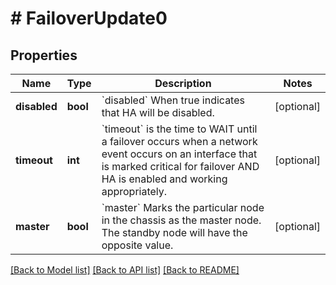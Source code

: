 # # FailoverUpdate0

## Properties

Name | Type | Description | Notes
------------ | ------------- | ------------- | -------------
**disabled** | **bool** | &#x60;disabled&#x60; When true indicates that HA will be disabled. | [optional]
**timeout** | **int** | &#x60;timeout&#x60; is the time to WAIT until a failover occurs when a network     event occurs on an interface that is marked critical for failover AND     HA is enabled and working appropriately. | [optional]
**master** | **bool** | &#x60;master&#x60;  Marks the particular node in the chassis as the master node.             The standby node will have the opposite value. | [optional]

[[Back to Model list]](../../README.md#models) [[Back to API list]](../../README.md#endpoints) [[Back to README]](../../README.md)
